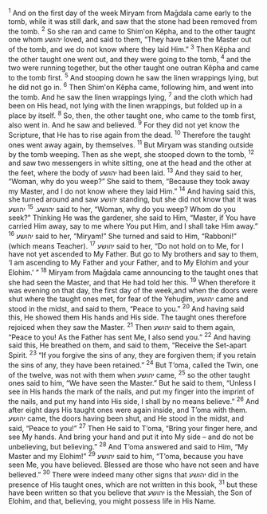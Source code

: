 <sup>1</sup> And on the first day of the week Miryam from Maḡdala came early to the tomb, while it was still dark, and saw that the stone had been removed from the tomb.
<sup>2</sup> So she ran and came to Shim‛on Kĕpha, and to the other taught one whom יהושע loved, and said to them, “They have taken the Master out of the tomb, and we do not know where they laid Him.”
<sup>3</sup> Then Kĕpha and the other taught one went out, and they were going to the tomb,
<sup>4</sup> and the two were running together, but the other taught one outran Kĕpha and came to the tomb first.
<sup>5</sup> And stooping down he saw the linen wrappings lying, but he did not go in.
<sup>6</sup> Then Shim‛on Kĕpha came, following him, and went into the tomb. And he saw the linen wrappings lying,
<sup>7</sup> and the cloth which had been on His head, not lying with the linen wrappings, but folded up in a place by itself.
<sup>8</sup> So, then, the other taught one, who came to the tomb first, also went in. And he saw and believed.
<sup>9</sup> For they did not yet know the Scripture, that He has to rise again from the dead.
<sup>10</sup> Therefore the taught ones went away again, by themselves.
<sup>11</sup> But Miryam was standing outside by the tomb weeping. Then as she wept, she stooped down to the tomb,
<sup>12</sup> and saw two messengers in white sitting, one at the head and the other at the feet, where the body of יהושע had been laid.
<sup>13</sup> And they said to her, “Woman, why do you weep?” She said to them, “Because they took away my Master, and I do not know where they laid Him.”
<sup>14</sup> And having said this, she turned around and saw יהושע standing, but she did not know that it was יהושע.
<sup>15</sup> יהושע said to her, “Woman, why do you weep? Whom do you seek?” Thinking He was the gardener, she said to Him, “Master, if You have carried Him away, say to me where You put Him, and I shall take Him away.”
<sup>16</sup> יהושע said to her, “Miryam!” She turned and said to Him, “Rabboni!” (which means Teacher).
<sup>17</sup> יהושע said to her, “Do not hold on to Me, for I have not yet ascended to My Father. But go to My brothers and say to them, ‘I am ascending to My Father and your Father, and to My Elohim and your Elohim.’ ”
<sup>18</sup> Miryam from Maḡdala came announcing to the taught ones that she had seen the Master, and that He had told her this.
<sup>19</sup> When therefore it was evening on that day, the first day of the week,and when the doors were shut where the taught ones met, for fear of the Yehuḏim, יהושע came and stood in the midst, and said to them, “Peace to you.”
<sup>20</sup> And having said this, He showed them His hands and His side. The taught ones therefore rejoiced when they saw the Master.
<sup>21</sup> Then יהושע said to them again, “Peace to you! As the Father has sent Me, I also send you.”
<sup>22</sup> And having said this, He breathed on them, and said to them, “Receive the Set-apart Spirit.
<sup>23</sup> “If you forgive the sins of any, they are forgiven them; if you retain the sins of any, they have been retained.”
<sup>24</sup> But T’oma, called the Twin, one of the twelve, was not with them when יהושע came,
<sup>25</sup> so the other taught ones said to him, “We have seen the Master.” But he said to them, “Unless I see in His hands the mark of the nails, and put my finger into the imprint of the nails, and put my hand into His side, I shall by no means believe.”
<sup>26</sup> And after eight days His taught ones were again inside, and T’oma with them. יהושע came, the doors having been shut, and He stood in the midst, and said, “Peace to you!”
<sup>27</sup> Then He said to T’oma, “Bring your finger here, and see My hands. And bring your hand and put it into My side – and do not be unbelieving, but believing.”
<sup>28</sup> And T’oma answered and said to Him, “My Master and my Elohim!”
<sup>29</sup> יהושע said to him, “T’oma, because you have seen Me, you have believed. Blessed are those who have not seen and have believed.”
<sup>30</sup> There were indeed many other signs that יהושע did in the presence of His taught ones, which are not written in this book,
<sup>31</sup> but these have been written so that you believe that יהושע is the Messiah, the Son of Elohim, and that, believing, you might possess life in His Name.
